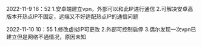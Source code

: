2022-11-9 16：52
1.安卓端建立vpn，外部可以和此IP进行通信
2.可解决安卓高版本开热点IP不固定，远端又不好适配热点IP的通信问题

2022-11-10 10：55
1.修改虚拟IP可更改
2.外部可控制启停
3.偶尔发现一次vpn已建立但是网络不通情况，原因未知
